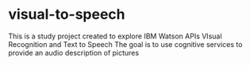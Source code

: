 # visual-to-speech

This is a study project created to  explore IBM Watson APIs VIsual Recognition and Text to Speech
The goal is to use cognitive services to provide an audio description of pictures
